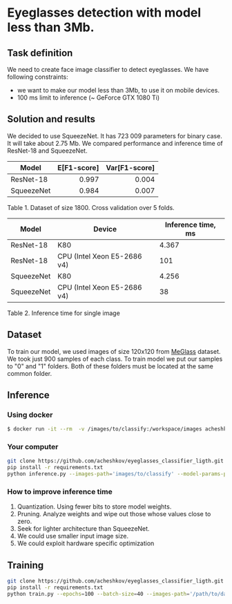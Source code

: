 # Eyeglasses detection with model less than 3Mb.

## Task definition

We need to create face image classifier to detect eyeglasses. We have following constraints: 

* we want to make our model less than 3Mb, to use it on mobile devices.
* 100 ms limit to inference (~ GeForce GTX 1080 Ti)

## Solution and results

We decided to use SqueezeNet. It has 723 009 parameters for binary case. It will take about 2.75 Mb.
We compared performance and inference time of ResNet-18 and SqueezeNet.


| Model | E[F1-score] | Var[F1-score] | 
| ------ | ------: | ------: |
| ResNet-18 | 0.997 | 0.004 |
| SqueezeNet | 0.984 | 0.007 |

Table 1. Dataset of size 1800. Cross validation over 5 folds.


| Model | Device | Inference time, ms | 
| ------ | ------ | ------ |
| ResNet-18 | K80 | 4.367 |
| ResNet-18 | CPU (Intel Xeon E5-2686 v4) | 101 |
| SqueezeNet | K80 | 4.256 |
| SqueezeNet | CPU (Intel Xeon E5-2686 v4) | 38 |

Table 2. Inference time for single image

## Dataset

To train our model, we used images of size 120x120 from [MeGlass](https://github.com/cleardusk/MeGlass) dataset. We took just 900 samples of each class. 
To train model we put our samples to "0" and "1" folders. Both of these folders must be located at the same common folder.


## Inference

### Using docker 

```sh
$ docker run -it --rm  -v /images/to/classify:/workspace/images acheshkov/glasses
```
### Your computer

```sh
git clone https://github.com/acheshkov/eyeglasses_classifier_ligth.git
pip install -r requirements.txt
python inference.py --images-path='images/to/classify' --model-params-path='./dist/squeezenet_params'
```

### How to improve inference time

1. Quantization. Using fewer bits to store model weights. 
2. Pruning. Analyze weights and wipe out those whose values close to zero.
3. Seek for lighter architecture than SqueezeNet.
4. We could use smaller input image size.
5. We could exploit hardware specific optimization


## Training
 
```sh
git clone https://github.com/acheshkov/eyeglasses_classifier_ligth.git
pip install -r requirements.txt
python train.py --epochs=100 --batch-size=40 --images-path='/path/to/dataset'
```